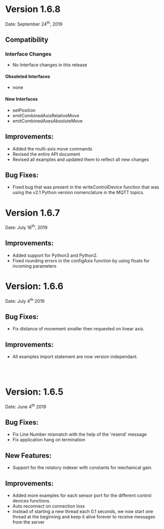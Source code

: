 # Version 1.6.8

Date: September 24<sup>th</sup>, 2019

## Compatibility

### Interface Changes
- No Interface changes in this release

#### Obsoleted Interfaces
- none

#### New Interfaces
- setPosition
- emitCombinedAxisRelativeMove
- emitCombinedAxesAbsoluteMove

## Improvements:
- Added the multi-axis move commands
- Revised the entire API document
- Revised all examples and updated them to reflect all new changes

## Bug Fixes:
- Fixed bug that was present in the writeControlDevice function that was using the v2.1 Python version nomenclature in the MQTT topics.

# Version 1.6.7

Date: July 16<sup>th</sup>, 2019

## Improvements:
- Added support for Python3 and Python2.
- Fixed rounding errors in the configAxis function by using floats for incoming parameters

# Version: 1.6.6

Date:  July 4<sup>th</sup> 2019

## Bug Fixes:
- Fix distance of movement smaller then requested on linear axis.

## Improvements:
- All examples import statement are now version independant.

<br><br>
# Version: 1.6.5

Date:  June 4<sup>th</sup> 2019

## Bug Fixes:
- Fix Line Number mismatch with the help of the 'resend' message
- Fix application hang on termination 

## New Features:
- Support for the rotatory indexer with constants for mechanical gain.

## Improvements:
- Added more examples for each sensor port for the different control devices functions.
- Auto reconnect on connection loss
- Instead of starting a new thread each 0.1 seconds, we now start one thread at the beginning and keep it alive forever to receive messages from the server

